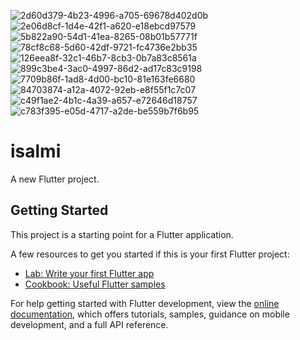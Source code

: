 ![2d60d379-4b23-4996-a705-69678d402d0b](https://user-images.githubusercontent.com/89748085/224495657-e7d4e589-b407-4e92-855d-430932ec1b4f.jpg)
![2e06d8cf-1d4e-42f1-a620-e18ebcd97579](https://user-images.githubusercontent.com/89748085/224495661-8989d0f9-19ff-4d19-861d-1cbd5265e8b3.jpg)
![5b822a90-54d1-41ea-8265-08b01b57771f](https://user-images.githubusercontent.com/89748085/224495664-694f61dd-1973-4da8-bb22-9399e21ee05d.jpg)
![78cf8c68-5d60-42df-9721-fc4736e2bb35](https://user-images.githubusercontent.com/89748085/224495665-120bec8c-8242-4e2e-b981-d18a199e0799.jpg)
![126eea8f-32c1-46b7-8cb3-0b7a83c8561a](https://user-images.githubusercontent.com/89748085/224495667-5cc981ad-86e5-4aeb-9908-cf104293556c.jpg)
![899c3be4-3ac0-4997-86d2-ad17c83c9198](https://user-images.githubusercontent.com/89748085/224495669-274c7a9d-8ab3-4f7c-9946-9c539945ea1d.jpg)
![7709b86f-1ad8-4d00-bc10-81e163fe6680](https://user-images.githubusercontent.com/89748085/224495671-ff7aaec4-6f45-4a99-98be-f1341879f393.jpg)
![84703874-a12a-4072-92eb-e8f55f1c7c07](https://user-images.githubusercontent.com/89748085/224495672-8b46f920-2923-4d93-8b86-dcad333d45cc.jpg)
![c49f1ae2-4b1c-4a39-a657-e72646d18757](https://user-images.githubusercontent.com/89748085/224495673-0e82942d-e68c-4618-9d09-6f7b668b750b.jpg)
![c783f395-e05d-4717-a2de-be559b7f6b95](https://user-images.githubusercontent.com/89748085/224495674-c931369a-7dc8-40bb-82ed-a110433e1e00.jpg)
# isalmi

A new Flutter project.

## Getting Started

This project is a starting point for a Flutter application.

A few resources to get you started if this is your first Flutter project:

- [Lab: Write your first Flutter app](https://docs.flutter.dev/get-started/codelab)
- [Cookbook: Useful Flutter samples](https://docs.flutter.dev/cookbook)

For help getting started with Flutter development, view the
[online documentation](https://docs.flutter.dev/), which offers tutorials,
samples, guidance on mobile development, and a full API reference.
